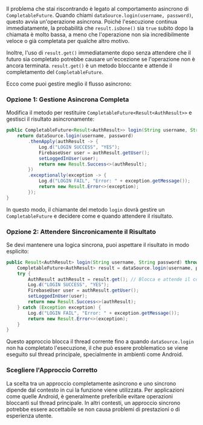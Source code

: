 Il problema che stai riscontrando è legato al comportamento asincrono di `CompletableFuture`. Quando chiami `dataSource.login(username, password)`, questo avvia un'operazione asincrona. Poiché l'esecuzione continua immediatamente, la probabilità che `result.isDone()` sia `true` subito dopo la chiamata è molto bassa, a meno che l'operazione non sia incredibilmente veloce o già completata per qualche altro motivo.

Inoltre, l'uso di `result.get()` immediatamente dopo senza attendere che il futuro sia completato potrebbe causare un'eccezione se l'operazione non è ancora terminata. `result.get()` è un metodo bloccante e attende il completamento del `CompletableFuture`.

Ecco come puoi gestire meglio il flusso asincrono:

### Opzione 1: Gestione Asincrona Completa
Modifica il metodo per restituire `CompletableFuture<Result<AuthResult>>` e gestisci il risultato asincronamente:

```java
public CompletableFuture<Result<AuthResult>> login(String username, String password) {
    return dataSource.login(username, password)
        .thenApply(authResult -> {
            Log.d("LOGIN SUCCESS", "YES");
            FirebaseUser user = authResult.getUser();
            setLoggedInUser(user);
            return new Result.Success<>(authResult);
        })
        .exceptionally(exception -> {
            Log.d("LOGIN FAIL", "Error: " + exception.getMessage());
            return new Result.Error<>(exception);
        });
}
```

In questo modo, il chiamante del metodo `login` dovrà gestire un `CompletableFuture` e decidere come e quando attendere il risultato.

### Opzione 2: Attendere Sincronicamente il Risultato
Se devi mantenere una logica sincrona, puoi aspettare il risultato in modo esplicito:

```java
public Result<AuthResult> login(String username, String password) throws ExecutionException, InterruptedException {
    CompletableFuture<AuthResult> result = dataSource.login(username, password);
    try {
        AuthResult authResult = result.get(); // Blocca e attende il completamento
        Log.d("LOGIN SUCCESS", "YES");
        FirebaseUser user = authResult.getUser();
        setLoggedInUser(user);
        return new Result.Success<>(authResult);
    } catch (Exception exception) {
        Log.d("LOGIN FAIL", "Error: " + exception.getMessage());
        return new Result.Error<>(exception);
    }
}
```

Questo approccio blocca il thread corrente fino a quando `dataSource.login` non ha completato l'esecuzione, il che può essere problematico se viene eseguito sul thread principale, specialmente in ambienti come Android.

### Scegliere l'Approccio Corretto
La scelta tra un approccio completamente asincrono e uno sincrono dipende dal contesto in cui la funzione viene utilizzata. Per applicazioni come quelle Android, è generalmente preferibile evitare operazioni bloccanti sul thread principale. In altri contesti, un approccio sincrono potrebbe essere accettabile se non causa problemi di prestazioni o di esperienza utente.